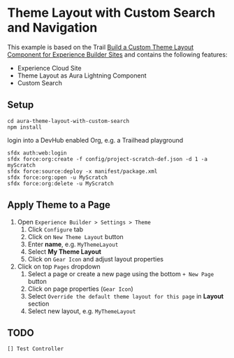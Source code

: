 # Theme Layout with Custom Search and Navigation

This example is based on the Trail [Build a Custom Theme Layout Component for Experience Builder Sites](https://trailhead.salesforce.com/de/content/learn/projects/communities_theme_layout) and contains the following features:

* Experience Cloud Site
* Theme Layout as Aura Lightning Component
* Custom Search

## Setup

    cd aura-theme-layout-with-custom-search
    npm install

  login into a DevHub enabled Org, e.g. a Trailhead playground

    sfdx auth:web:login
    sfdx force:org:create -f config/project-scratch-def.json -d 1 -a myScratch
    sfdx force:source:deploy -x manifest/package.xml
    sfdx force:org:open -u MyScratch
    sfdx force:org:delete -u MyScratch

## Apply Theme to a Page

1. Open `Experience Builder > Settings > Theme`
    1. Click `Configure` tab
    1. Click on `New Theme Layout` button
    1. Enter **name**, e.g. `MyThemeLayout`
    1. Select **My Theme Layout**
    1. Click on `Gear Icon` and adjust layout properties
1. Click on top `Pages` dropdown
    1. Select a page or create a new page using the bottom `+ New Page` button
    1. Click on page properties (`Gear Icon`)
    1. Select `Override the default theme layout for this page` in **Layout** section
    1. Select new layout, e.g. `MyThemeLayout`

## TODO

    [] Test Controller
